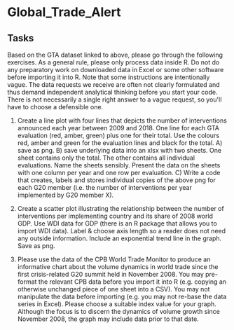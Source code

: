 # Global_Trade_Alert

## Tasks
Based on the GTA dataset linked to above, please go through the following exercises.
As a general rule, please only process data inside R. Do not do any preparatory work on downloaded data in Excel or some other software before importing it into R.
Note that some instructions are intentionally vague. The data requests we receive are often not clearly formulated and thus demand independent analytical thinking before you start your code. There is not necessarily a single right answer to a vague request, so you'll have to choose a defensible one.

1) Create a line plot with four lines that depicts the number of interventions announced each year between 2009 and 2018. One line for each GTA evaluation (red, amber, green) plus one for their total. Use the colours red, amber and green for the evaluation lines and black for the total.
A) save as png.
B) save underlying data into an xlsx with two sheets. One sheet contains only the total. The other contains all individual evaluations. Name the sheets sensibly. Present the data on the sheets with one column per year and one row per evaluation.
C) Write a code that creates, labels and stores individual copies of the above png for each G20 member (i.e. the number of interventions per year implemented by G20 member X).

2) Create a scatter plot illustrating the relationship between the number of interventions per implementing country and its share of 2008 world GDP. Use WDI data for GDP (there is an R package that allows you to import WDI data). Label & choose axis length so a reader does not need any outside information. Include an exponential trend line in the graph. Save as png.

3) Please use the data of the CPB World Trade Monitor to produce an informative chart about the volume dynamics in world trade since the first crisis-related G20 summit held in November 2008. You may pre-format the relevant CPB data before you import it into R (e.g. copying an otherwise unchanged piece of one sheet into a CSV). You may not manipulate the data before importing (e.g. you may not re-base the data series in Excel). Please choose a suitable index value for your graph. Although the focus is to discern the dynamics of volume growth since November 2008, the graph may include data prior to that date.

